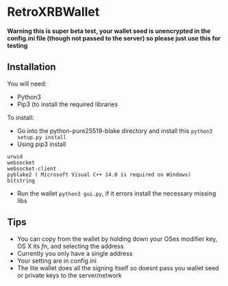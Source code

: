 # RetroXRBWallet

**Warning this is super beta test, your wallet seed is unencrypted in the config.ini file (though not passed to the server) so please just use this for testing**

## Installation

You will need:
* Python3
* Pip3 (to install the required libraries

To install:
* Go into the python-pure25519-blake directory and install this `python3 setup.py install`
* Using pip3 install
```
urwid
websocket
websocket-client
pyblake2 ( Microsoft Visual C++ 14.0 is required on Windows)
bitstring
```
* Run the wallet `python3 gui.py`, if it errors install the necessary missing libs


## Tips
* You can copy from the wallet by holding down your OSes modifier key, OS X its *fn*, and selecting the address
* Currently you only have a single address
* Your setting are in config.ini
* The lite wallet does all the signing itself so doesnt pass you wallet seed or private keys to the server/network
